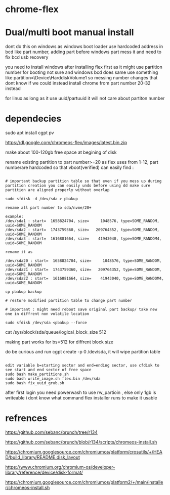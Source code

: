 # chrome-flex

# Dual/multi boot manual install 

dont do this on windows as windows boot loader use hardcoded address in bcd like part number, adding part before windows part mess it and need to fix bcd usb recovery  

you need to install windows after installing flex first as it might use partition number for booting not sure and windows bcd does same use something like partition=\Device\HarddiskVolume1 so messing number changes that
dont know if we could instead install chrome from part number 20-32 instead

for linux as long as it use uuid/partuuid it will not care about partiton number

# dependecies
sudo apt install cgpt pv

https://dl.google.com/chromeos-flex/images/latest.bin.zip

make about 100-120gb free space at begining of disk

rename existing partition to part number>=20 as flex uses from 1-12, part numberare hardcoded so that vboot(verified) can easily find : 
```

# important backup partition table so that even if you mess up during partition creation you can easily undo before using dd make sure partition are aligned properly without overlap

sudo sfdisk -d /dev/sda > pbakup

rename all part number to sda/nvme/20+

example:
/dev/sda1 : start=  1658824704, size=     1048576, type=SOME_RANDOM, uuid=SOME_RANDOM
/dev/sda2 : start=  1743759360, size=   209764352, type=SOME_RANDOM, uuid=SOME_RANDOM
/dev/sda3 : start=  1616881664, size=    41943040, type=SOME_RANDOM4, uuid=SOME_RANDOM

rename it as

/dev/sda20 : start=  1658824704, size=     1048576, type=SOME_RANDOM, uuid=SOME_RANDOM
/dev/sda21 : start=  1743759360, size=   209764352, type=SOME_RANDOM, uuid=SOME_RANDOM
/dev/sda22 : start=  1616881664, size=    41943040, type=SOME_RANDOM4, uuid=SOME_RANDOM

cp pbakup backup

# restore modified partition table to change part number

# important : might need reboot save original part backup/ take new one in diffrent non volatile location

sudo sfdisk /dev/sda <pbakup --force

```
 cat /sys/block/sda/queue/logical_block_size 
512  

 making part works for bs=512 
 for diffrent block size 

do be curious and  run cgpt create -p 0 /dev/sda, it will wipe partition table 
```

edit variable b=starting sector and end=ending sector, use cfdisk to see start and end sector of free space
sudo bash make_partitions.sh
sudo bash write_image.sh flex.bin /dev/sda
sudo bash fix_uuid_grub.sh
```

after first login you need powerwash to use rw_partioin ,  else only 1gb is writeable i dont know what command flex installer runs to make it usable 



  # refrences

 https://github.com/sebanc/brunch/tree/r134 

https://github.com/sebanc/brunch/blob/r134/scripts/chromeos-install.sh

https://chromium.googlesource.com/chromiumos/platform/crosutils/+/HEAD/build_library/README.disk_layout

https://www.chromium.org/chromium-os/developer-library/reference/device/disk-format/

https://chromium.googlesource.com/chromiumos/platform2/+/main/installer/chromeos-install.sh



 
 
